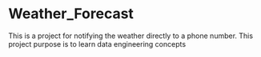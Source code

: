 # Weather_Forecast
This is a project for notifying the weather directly to a phone number. This project purpose is to learn data engineering concepts
